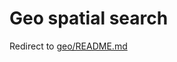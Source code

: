 # Geo spatial search

Redirect to [geo/README.md](https://github.com/blevesearch/bleve/blob/master/geo/README.md)